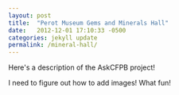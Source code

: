 ```yaml
---
layout: post
title:  "Perot Museum Gems and Minerals Hall"
date:   2012-12-01 17:10:33 -0500
categories: jekyll update
permalink: /mineral-hall/
---
```


Here's a description of the AskCFPB project! 

I need to figure out how to add images! What fun!

